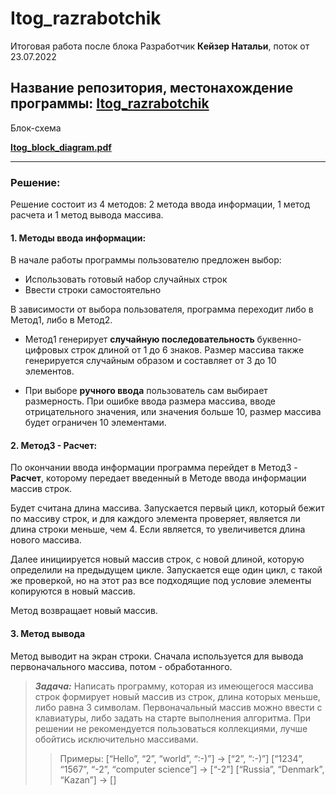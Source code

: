 # Itog_razrabotchik
Итоговая работа после блока Разработчик **Кейзер Натальи**, поток от 23.07.2022


Название репозитория, местонахождение программы: 
[**Itog_razrabotchik**](https://github.com/keizrn/Itog_razrabotchik)
---
Блок-схема 

[**Itog_block_diagram.pdf**](https://github.com/keizrn/Itog_razrabotchik/blob/main/Itog_block_diagram.pdf)

----
### **Решение:**

Решение состоит из 4 методов: 2 метода ввода информации, 1 метод расчета и 1 метод вывода массива.

#### **1. Методы ввода информации:**

В начале работы программы пользователю предложен выбор:
- Использовать готовый набор случайных строк
- Ввести строки самостоятельно

В зависимости от выбора пользователя, программа переходит либо в Метод1, либо в Метод2.

- Метод1 генерирует **случайную последовательность** буквенно-цифровых строк длиной от 1 до 6 знаков. Размер массива также генерируется случайным образом и составляет от 3 до 10 элементов.

- При выборе **ручного ввода** пользователь сам выбирает размерность. При ошибке ввода размера массива, вводе отрицательного значения, или значения больше 10, размер массива будет ограничен 10 элементами.

#### **2. Метод3 - Расчет:**

По окончании ввода информации программа перейдет в Метод3 - **Расчет**, которому передает введенный в Методе ввода информации массив строк.

Будет считана длина массива. Запускается первый цикл, который бежит по массиву строк, и для каждого элемента проверяет, является ли длина строки меньше, чем 4. Если является, то увеличивется длина нового массива.

Далее инициируется новый массив строк, с новой длиной, которую определили на предыдущем цикле. Запускается еще один цикл, с такой же проверкой, но на этот раз все подходящие под условие элементы копируются в новый массив.

Метод возвращает новый массив.

#### **3. Метод вывода**

Метод выводит на экран строки.
Сначала используется для вывода первоначального массива, потом - обработанного.



> ***Задача:*** Написать программу, которая из имеющегося массива строк формирует новый массив из строк, длина которых меньше, либо равна 3 символам. Первоначальный массив можно ввести с клавиатуры, либо задать на старте выполнения алгоритма. При решении не рекомендуется пользоваться коллекциями, лучше обойтись исключительно массивами.
>>Примеры:
[“Hello”, “2”, “world”, “:-)”] → [“2”, “:-)”]
[“1234”, “1567”, “-2”, “computer science”] → [“-2”]
[“Russia”, “Denmark”, “Kazan”] → []